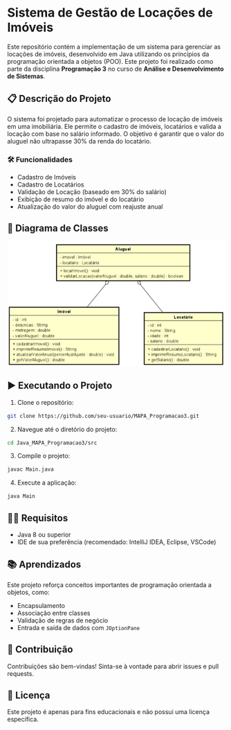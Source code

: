 # Sistema de Gestão de Locações de Imóveis

Este repositório contém a implementação de um sistema para gerenciar as locações de imóveis, desenvolvido em Java utilizando os princípios da programação orientada a objetos (POO). Este projeto foi realizado como parte da disciplina **Programação 3** no curso de **Análise e Desenvolvimento de Sistemas**.

## 📋 Descrição do Projeto

O sistema foi projetado para automatizar o processo de locação de imóveis em uma imobiliária. Ele permite o cadastro de imóveis, locatários e valida a locação com base no salário informado. O objetivo é garantir que o valor do aluguel não ultrapasse 30% da renda do locatário.

### 🛠️ Funcionalidades

- Cadastro de Imóveis
- Cadastro de Locatários
- Validação de Locação (baseado em 30% do salário)
- Exibição de resumo do imóvel e do locatário
- Atualização do valor do aluguel com reajuste anual

## 📐 Diagrama de Classes

![Diagrama de classes](image.png)

## ▶️ Executando o Projeto

1. Clone o repositório:

```bash
git clone https://github.com/seu-usuario/MAPA_Programacao3.git
```

2. Navegue até o diretório do projeto:

```bash
cd Java_MAPA_Programacao3/src
```

3. Compile o projeto:

```bash
javac Main.java
```

4. Execute a aplicação:

```bash
java Main
```

## 🧑‍💻 Requisitos

- Java 8 ou superior
- IDE de sua preferência (recomendado: IntelliJ IDEA, Eclipse, VSCode)

## 📚 Aprendizados

Este projeto reforça conceitos importantes de programação orientada a objetos, como:

- Encapsulamento
- Associação entre classes
- Validação de regras de negócio
- Entrada e saída de dados com `JOptionPane`

## 📌 Contribuição

Contribuições são bem-vindas! Sinta-se à vontade para abrir issues e pull requests.

## 📄 Licença

Este projeto é apenas para fins educacionais e não possui uma licença específica.
